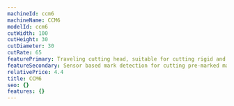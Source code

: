 ```yaml
---
machineId: ccm6
machineName: CCM6
modelId: ccm6
cutWidth: 100
cutHeight: 30
cutDiameter: 30
cutRate: 65
featurePrimary: Traveling cutting head, suitable for cutting rigid and semi-rigid materials
featureSecondary: Sensor based mark detection for cutting pre-marked materials
relativePrice: 4.4
title: CCM6
seo: {}
features: {}
---
```

